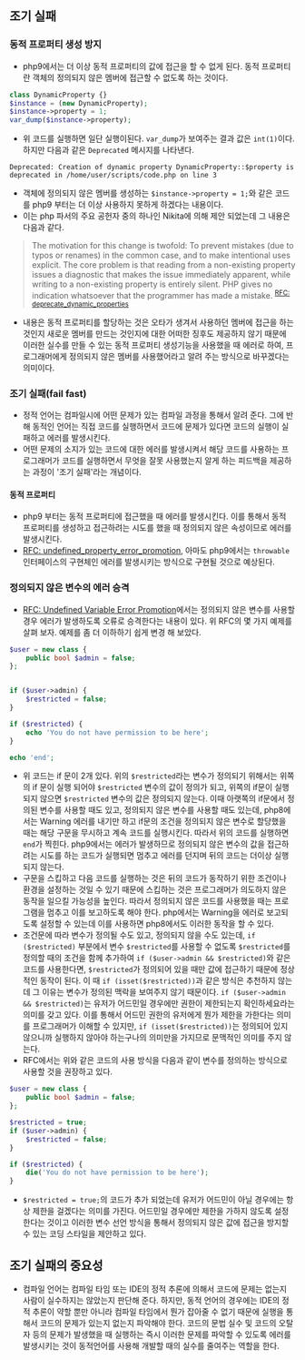 ## 조기 실패

### 동적 프로퍼티 생성 방지
- php9에서는 더 이상 동적 프로퍼티의 값에 접근을 할 수 없게 된다. 동적 프로퍼티란 객체의 정의되지 않은 멤버에 접근할 수 없도록 하는 것이다.
```php
class DynamicProperty {}
$instance = (new DynamicProperty);
$instance->property = 1;
var_dump($instance->property);
```
- 위 코드를 실행하면 일단 실행이된다. `var_dump`가 보여주는 결과 값은 `int(1)`이다. 하지만 다음과 같은 `Deprecated` 메시지를 나타낸다.
```
Deprecated: Creation of dynamic property DynamicProperty::$property is deprecated in /home/user/scripts/code.php on line 3
```
- 객체에 정의되지 않은 멤버를 생성하는 `$instance->property = 1;`와 같은 코드를 php9 부터는 더 이상 사용하지 못하게 하겠다는 내용이다.
- 이는 php 파서의 주요 공헌자 중의 하나인 Nikita에 의해 제안 되었는데 그 내용은 다음과 같다.
> The motivation for this change is twofold: To prevent mistakes (due to typos or renames) in the common case, and to make intentional uses explicit. The core problem is that reading from a non-existing property issues a diagnostic that makes the issue immediately apparent, while writing to a non-existing property is entirely silent. PHP gives no indication whatsoever that the programmer has made a mistake.
<sup>[RFC: deprecate_dynamic_properties](https://wiki.php.net/rfc/deprecate_dynamic_properties)</sup>
- 내용은 동적 프로퍼티를 할당하는 것은 오타가 생겨서 사용하던 멤버에 접근을 하는 것인지 새로운 멤버를 만드는 것인지에 대한 어떠한 징후도 제공하지 않기 때문에 이러한 실수를 만들 수 있는 동적 프로퍼티 생성기능을 사용했을 때 에러로 하여, 프로그래머에게 정의되지 않은 멤버를 사용했어라고 알려 주는 방식으로 바꾸겠다는 의미이다.

### 조기 실패(fail fast)
- 정적 언어는 컴파일시에 어떤 문제가 있는 컴파일 과정을 통해서 알려 준다. 그에 반해 동적인 언어는 직접 코드를 실행하면서 코드에 문제가 있다면 코드의 실행이 실패하고 에러를 발생시킨다.
- 어떤 문제의 소지가 있는 코드에 대한 에러를 발생시켜서 해당 코드를 사용하는 프로그래머가 코드를 실행하면서 무엇을 잘못 사용했는지 알게 하는 피드백을 제공하는 과정이 '조기 실패'라는 개념이다.

#### 동적 프로퍼티
- php9 부터는 동적 프로퍼티에 접근했을 때 에러를 발생시킨다. 이를 통해서 동적 프로퍼티를 생성하고 접근하려는 시도를 했을 때 정의되지 않은 속성이므로 에러를 발생시킨다.
- [RFC: undefined_property_error_promotion](https://wiki.php.net/rfc/undefined_property_error_promotion), 아마도 php9에서는 `throwable` 인터페이스의 구현체인 에러를 발생시키는 방식으로 구현될 것으로 예상된다.

### 정의되지 않은 변수의 에러 승격
- [RFC: Undefined Variable Error Promotion](https://wiki.php.net/rfc/undefined_variable_error_promotion)에서는 정의되지 않은 변수를 사용할 경우 에러가 발생하도록 오류로 승격한다는 내용이 있다. 위 RFC의 몇 가지 예제를 살펴 보자. 예제를 좀 더 이하하기 쉽게 변경 해 보았다.
```php
$user = new class {
    public bool $admin = false;
};


if ($user->admin) { 
    $restricted = false;
}

if ($restricted) { 
    echo 'You do not have permission to be here';
}

echo 'end';
```
- 위 코드는 if 문이 2개 있다. 위의 `$restricted`라는 변수가 정의되기 위해서는 위쪽의 if 문이 실행 되어야 `$restricted` 변수의 값이 정의가 되고, 위쪽의 if문이 실행되지 않으면 `$restricted` 변수의 값은 정의되지 않는다. 이때 아랫쪽의 if문에서 정의된 변수를 사용할 때도 있고, 정의되지 않은 변수를 사용할 때도 있는데, php8에서는 Warning 에러를 내기만 하고 if문의 조건을 정의되지 않은 변수로 할당했을 때는 해당 구문을 무시하고 계속 코드를 실행시킨다. 따라서 위의 코드를 실행하면 `end`가 찍힌다. php9에서는 에러가 발생하므로 정의되지 않은 변수의 값을 접근하려는 시도를 하는 코드가 실행되면 멈추고 에러를 던지며 뒤의 코드는 더이상 실행되지 않는다.
- 구문을 스킵하고 다음 코드를 실행하는 것은 뒤의 코드가 동작하기 위한 조건이나 환경을 설정하는 것일 수 있기 때문에 스킵하는 것은 프로그래머가 의도하지 않은 동작을 일으킬 가능성을 높인다. 따라서 정의되지 않은 코드를 사용했을 때는 프로그램을 멈추고 이를 보고하도록 해야 한다. php에서는 Warning을 에러로 보고되도록 설정할 수 있는데 이를 사용하면 php8에서도 이러한 동작을 할 수 있다.
- 조건문에 따라 변수가 정의될 수도 있고, 정의되지 않을 수도 있는데, `if ($restricted)` 부분에서 변수 `$restricted`를 사용할 수 없도록 `$restricted`를 정의할 때의 조건을 함께 추가하여 `if ($user->admin && $restricted)`와 같은 코드를 사용한다면, `$restricted`가 정의되어 있을 때만 값에 접근하기 때문에 정상적인 동작이 된다. 이 때 `if (isset($restricted))`과 같은 방식은 추천하지 않는데 그 이유는 변수가 정의된 맥락을 보여주지 않기 때문이다. `if ($user->admin && $restricted)`는 유저가 어드민일 경우에만 권한이 제한되는지 확인하세요라는 의미를 갖고 있다. 이를 통해서 어드민 권한의 유저에게 뭔가 제한을 가한다는 의미를 프로그래머가 이해할 수 있지만, `if (isset($restricted))`는 정의되어 있지 않으니까 실행하지 않아야 하는구나의 의미만을 가지므로 문맥적인 의미를 주지 않는다.
- RFC에서는 위와 같은 코드의 사용 방식을 다음과 같이 변수를 정의하는 방식으로 사용할 것을 권장하고 있다.
```php
$user = new class {
    public bool $admin = false;
};

$restricted = true;
if ($user->admin) { 
    $restricted = false;
}

if ($restricted) { 
    die('You do not have permission to be here');
}
```
- `$restricted = true;`의 코드가 추가 되었는데 유저가 어드민이 아닐 경우에는 항상 제한을 걸겠다는 의미를 가진다. 어드민일 경우에만 제한을 가하지 않도록 설정한다는 것이고 이러한 변수 선언 방식을 통해서 정의되지 않은 값에 접근을 방지할 수 있는 코딩 스타일을 제안하고 있다.

## 조기 실패의 중요성
- 컴파일 언어는 컴파일 타임 또는 IDE의 정적 추론에 의해서 코드에 문제는 없는지 사람이 실수하지는 않았는지 판단해 준다. 하지만, 동적 언어의 경우에는 IDE의 정적 추론이 약할 뿐만 아니라 컴파일 타임에서 뭔가 잡아줄 수 없기 때문에 실행을 통해서 코드의 문제가 있는지 없는지 파악해야 한다. 코드의 문법 실수 및 코드의 오탈자 등의 문제가 발생했을 때 실행하는 즉시 이러한 문제를 파악할 수 있도록 에러를 발생시키는 것이 동적언어를 사용해 개발할 때의 실수를 줄여주는 역할을 한다.

